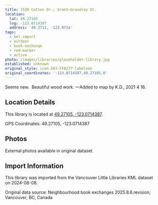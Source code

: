 ```yaml
---
title: 1520 Cotton Dr.; Grant—Graveley St.
location:
  lat: 49.27105
  lng: -123.0714387
  address: '49.2711, -123.0714'
tags:
  - kml-import
  - outdoor
  - book-exchange
  - red-marker
  - active
photo: /images/libraries/placeholder-library.jpg
established: unknown
original_style: icon-503-FF8277-labelson
original_coordinates: '-123.0714387,49.27105,0'
---
```

Seems new.  Beautiful wood work.
—Added to map by K.D., 2021 4 16.

## Location Details

This library is located at [49.27105, -123.0714387](https://www.google.com/maps?q=49.27105,-123.0714387).

GPS Coordinates: 49.27105, -123.0714387

## Photos

External photos available in original dataset.

## Import Information

This library was imported from the Vancouver Little Libraries KML dataset on 2024-08-08.

Original data source: Neighbourhood book exchanges 2025.8.6.revision; Vancouver, BC, Canada
